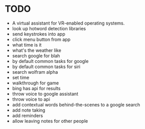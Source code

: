 TODO
====
- A virtual assistant for VR-enabled operating systems.
- look up hotword detection libraries
- send keystrokes into app
- click menu button from app
- what time is it
- what's the weather like
- search google for blah
- by default common tasks for google
- by default common tasks for siri
- search wolfram alpha
- set time
- walkthrough for game
- bing has api for results
- throw voice to google assistant
- throw voice to api
- add contextual words behind-the-scenes to a google search
- add note taking
- add reminders
- allow leaving notes for other people
